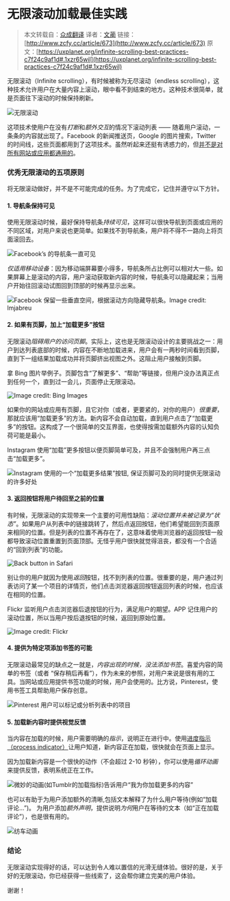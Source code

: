 # 无限滚动加载最佳实践

> 本文转载自：[众成翻译](http://www.zcfy.cc)
> 译者：[文蔺](http://www.zcfy.cc/@wemlin)
> 链接：[http://www.zcfy.cc/article/673](http://www.zcfy.cc/article/673)
> 原文：[https://uxplanet.org/infinite-scrolling-best-practices-c7f24c9af1d#.1xzr65wil](https://uxplanet.org/infinite-scrolling-best-practices-c7f24c9af1d#.1xzr65wil)



无限滚动（Infinite scrolling），有时候被称为无尽滚动（endless scrolling），这种技术允许用户在大量内容上滚动，眼中看不到结束的地方。这种技术很简单，就是页面往下滚动的时候保持刷新。

![无限滚动](https://cdn-images-1.medium.com/max/800/1*PJem14yuB5rvPeq1DvapHQ.png)

这项技术使用户在没有*打断*和*额外交互*的情况下滚动列表 —— 随着用户滚动，一条条的内容就出现了。Facebook 的新闻推送页，Google 的图片搜索，Twitter 的时间线，这些页面都用到了这项技术。虽然听起来还挺有诱惑力的，但[并不是对所有网站或应用都通用的](https://uxplanet.org/ux-infinite-scrolling-vs-pagination-1030d29376f1#.dp7alvl5h)。

### 优秀无限滚动的五项原则

将无限滚动做好，并不是不可能完成的任务。为了完成它，记住并遵守以下方针。

#### 1. 导航条保持可见 

使用无限滚动时候，最好保持导航条*持续可见*，这样可以很快导航到页面或应用的不同区域，对用户来说也更简单。如果找不到导航条，用户将不得不一路向上将页面滚回去。

![Facebook’s 的导航条一直可见](https://cdn-images-1.medium.com/max/800/1*qLgZgBd9EeBGYunXc327Qw.jpeg)

*仅适用移动设备*：因为移动端屏幕要小得多，导航条所占比例可以相对大一些。如果屏幕上是滚动的内容，用户滚动获取新内容的时候，导航条可以隐藏起来；当用户开始往回滚动试图回到顶部的时候再显示出来。

![Facebook 保留一些垂直空间，根据滚动方向隐藏导航条。Image credit: lmjabreu](https://cdn-images-1.medium.com/max/800/1*cpUZxy8JkmTwc0KSmGz5lw.gif)

#### 2. 如果有页脚，加上“加载更多”按钮

无限滚动*阻碍用户的访问页脚*。实际上，这也是无限滚动设计的主要挑战之一：用户到达列表底部的时候，内容在不断地加载进来，用户会有一两秒时间看到页脚，直到下一组结果加载成功并将页脚挤出视图之外。这阻止用户接触到页脚。

拿 Bing 图片举例子。页脚包含“了解更多”、“帮助”等链接，但用户没办法真正点到任何一个，直到过一会儿，页面停止无限滚动。

![Image credit: Bing Images](https://cdn-images-1.medium.com/max/800/1*nIudn7OyCs4G0NdlXWhPcw.jpeg)

如果你的网站或应用有页脚，且它对你（或者，更要紧的，对你的用户）*很重要*，那就应该用“加载更多”的方法。新内容不会自动加载，直到用户点击了“加载更多”的按钮。这构成了一个很简单的交互界面，也使得按需加载额外内容的认知负荷可能是最小。

Instagram 使用“加载”更多按钮以便页脚简单可及，并且不会强制用户再三点击“加载更多”。

![Instagram 使用的一个“加载更多结果”按钮, 保证页脚可及的同时提供无限滚动的许多好处](https://cdn-images-1.medium.com/max/800/1*L1_uAf34Fdg-aq3g3HyVsw.png)

#### 3. 返回按钮将用户待回至之前的位置

有时候，无限滚动的实现带来一个主要的可用性缺陷：*滚动位置并未被记录为“状态”*。如果用户从列表中的链接跳转了，然后点返回按钮，他们希望能回到页面原来相同的位置。但是列表的位置不再存在了，这意味着使用浏览器的返回按钮一般都导致滚动位置重置到页面顶部。无怪乎用户很快就觉得沮丧，都没有一个合适的“回到列表”的功能。

![Back button in Safari](https://cdn-images-1.medium.com/max/800/1*jGh6Bvt7WlarQcxLH8B2XQ.png)

别让你的用户就因为使用*返回*按钮，找不到列表的位置。很重要的是，用户通过列表访问了某一个项目的详情页，他们点击浏览器返回按钮返回列表的时候，也应该在相同的位置。

Flickr 监听用户点击浏览器后退按钮的行为，满足用户的期望。APP 记住用户的滚动位置，所以当用户按后退按钮的时候，返回到原始位置。

![Image credit: Flickr](https://cdn-images-1.medium.com/max/800/1*-F5J91EOWn31ktMK_8b1og.jpeg)


#### 4. 提供为特定项添加书签的可能

无限滚动最常见的缺点之一就是，*内容出现的时候，没法添加书签*。喜爱内容的简单的书签（或者
“保存稍后再看”），作为未来的参照，对用户来说是很有用的工具。当网站或应用提供书签功能的时候，用户会使用的。比方说，Pinterest，使用书签工具帮助用户保存创意。

![Pinterest 用户可以标记或分析列表中的项目](https://cdn-images-1.medium.com/max/800/1*X30RVIXKY7m6fOqVJNgRMw.jpeg)


#### 5. 加载新内容时提供视觉反馈

当内容在加载的时候，用户需要明确的*指示*，说明正在进行中。使用[进度指示（process indicator）](https://uxplanet.org/progress-indicators-in-mobile-ux-design-a141e22f3ea0#.ql2tx2vc7)让用户知道，新内容正在加载，很快就会在页面上显示。

因为加载新内容是一个很快的动作（不会超过 2-10 秒钟），你可以使用*循环动画*来提供反馈，表明系统正在工作。

![微妙的动画(如Tumblr的加载指标)告诉用户“我为你加载更多的内容”](https://cdn-images-1.medium.com/max/800/1*GA51775yPy24NW5SXX12cA.jpeg)

也可以有助于为用户添加额外的清晰,包括文本解释了为什么用户等待(例如“加载评论…”)。
为用户添加*额外声明*，提供说明*为何*用户在等待的文本（如“正在加载评论”），也是很有用的。

![纺车动画](https://cdn-images-1.medium.com/max/800/1*KjDWVrNwgKdHHxIr84aitw.gif)

### 结论

无限滚动实现得好的话，可以达到令人难以置信的光滑无缝体验。很好的是，关于好的无限滚动，你已经获得一些线索了，这会帮你建立完美的用户体验。

谢谢！